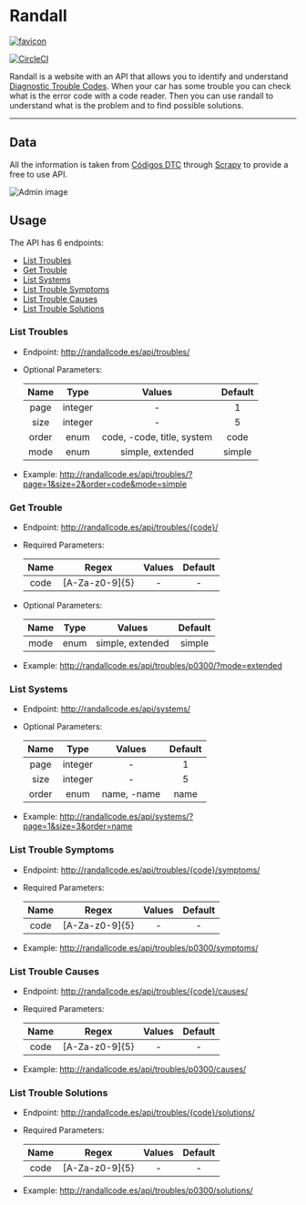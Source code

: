 # Randall

[![favicon](http://randallcode.es/static/favicon.ico)](http://randallcode.es/static/favicon.ico)

[![CircleCI](https://circleci.com/gh/anthoitaker/randall.svg?style=svg&circle-token=ccc41d9970e9e34d740a2ff56314395f95d85087)](https://circleci.com/gh/anthoitaker/randall)

Randall is a website with an API that allows you to identify and understand [Diagnostic Trouble Codes](https://en.wikipedia.org/wiki/On-board_diagnostics#EOBD_fault_codes).
When your car has some trouble you can check what is the error code with a code reader. Then you can use randall to understand what is the problem and to find possible solutions.

***

## Data

All the information is taken from [Códigos DTC](https://codigosdtc.com/) through [Scrapy](https://scrapy.org/) to provide a free to use API.

![Admin image](http://randallcode.es/static/admin.png)

## Usage

The API has 6 endpoints:

- [List Troubles](#list-troubles)
- [Get Trouble](#get-trouble)
- [List Systems](#list-systems)
- [List Trouble Symptoms](#list-trouble-symptoms)
- [List Trouble Causes](#list-trouble-causes)
- [List Trouble Solutions](#list-trouble-solutions)

### List Troubles

* Endpoint: http://randallcode.es/api/troubles/

* Optional Parameters:

  | Name     | Type          | Values                     | Default |
  |:--------:|:-------------:|:--------------------------:|:-------:|
  | page     | integer       | -                          | 1       |
  | size     | integer       | -                          | 5       |
  | order    | enum          | code, -code, title, system | code    |
  | mode     | enum          | simple, extended           | simple  |

* Example: http://randallcode.es/api/troubles/?page=1&size=2&order=code&mode=simple

### Get Trouble

* Endpoint: http://randallcode.es/api/troubles/{code}/

* Required Parameters:

  | Name     | Regex          | Values  | Default |
  |:--------:|:--------------:|:-------:|:-------:|
  | code     | [A-Za-z0-9]{5} | -       | -       |

* Optional Parameters:

  | Name     | Type          | Values           | Default |
  |:--------:|:-------------:|:----------------:|:-------:|
  | mode     | enum          | simple, extended | simple  |

* Example: http://randallcode.es/api/troubles/p0300/?mode=extended

### List Systems

* Endpoint: http://randallcode.es/api/systems/

* Optional Parameters:

  | Name     | Type          | Values           | Default |
  |:--------:|:-------------:|:----------------:|:-------:|
  | page     | integer       | -                | 1       |
  | size     | integer       | -                | 5       |
  | order    | enum          | name, -name      | name    |

* Example: http://randallcode.es/api/systems/?page=1&size=3&order=name

### List Trouble Symptoms

* Endpoint: http://randallcode.es/api/troubles/{code}/symptoms/

* Required Parameters:

  | Name     | Regex          | Values  | Default |
  |:--------:|:--------------:|:-------:|:-------:|
  | code     | [A-Za-z0-9]{5} | -       | -       |

* Example: http://randallcode.es/api/troubles/p0300/symptoms/

### List Trouble Causes

* Endpoint: http://randallcode.es/api/troubles/{code}/causes/

* Required Parameters:

  | Name     | Regex          | Values  | Default |
  |:--------:|:--------------:|:-------:|:-------:|
  | code     | [A-Za-z0-9]{5} | -       | -       |

* Example: http://randallcode.es/api/troubles/p0300/causes/

### List Trouble Solutions

* Endpoint: http://randallcode.es/api/troubles/{code}/solutions/

* Required Parameters:

  | Name     | Regex          | Values  | Default |
  |:--------:|:--------------:|:-------:|:-------:|
  | code     | [A-Za-z0-9]{5} | -       | -       |

* Example: http://randallcode.es/api/troubles/p0300/solutions/
